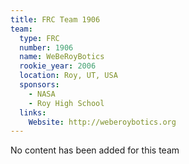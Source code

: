 ```yaml
---
title: FRC Team 1906
team:
  type: FRC
  number: 1906
  name: WeBeRoyBotics
  rookie_year: 2006
  location: Roy, UT, USA
  sponsors:
    - NASA
    - Roy High School
  links:
    Website: http://weberoybotics.org
---
```

No content has been added for this team